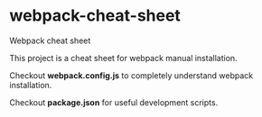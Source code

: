 # webpack-cheat-sheet
Webpack cheat sheet

This project is a cheat sheet for webpack manual installation. 

Checkout <b> webpack.config.js</b> to completely understand webpack installation.

Checkout <b>package.json</b> for useful development scripts.

